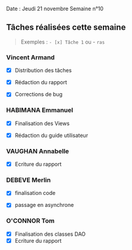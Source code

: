 Date : Jeudi 21 novembre
Semaine n°10

## Tâches réalisées cette semaine

> Exemples : `- [x] Tâche 1` ou - `ras`

### Vincent Armand
- [x] Distribution des tâches
- [x] Rédaction du rapport
- [x] Corrections de bug



### HABIMANA Emmanuel
- [x] Finalisation des Views
- [x] Rédaction du guide utilisateur 


### VAUGHAN Annabelle
- [x] Ecriture du rapport 



### DEBEVE Merlin
- [x] finalisation code
- [x] passage en asynchrone


### O'CONNOR Tom
- [x] Finalisation des classes DAO
- [x] Ecriture du rapport
